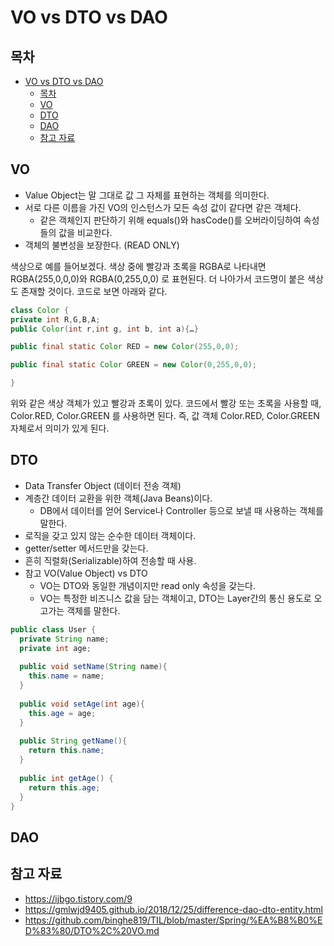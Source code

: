 # VO vs DTO vs DAO

## 목차
- [VO vs DTO vs DAO](#vo-vs-dto-vs-dao)
  - [목차](#목차)
  - [VO](#vo)
  - [DTO](#dto)
  - [DAO](#dao)
  - [참고 자료](#참고-자료)


## VO
- Value Object는 말 그대로 값 그 자체를 표현하는 객체를 의미한다.
- 서로 다른 이름을 가진 VO의 인스턴스가 모든 속성 값이 같다면 같은 객체다.
  - 같은 객체인지 판단하기 위해 equals()와 hasCode()를 오버라이딩하여 속성들의 값을 비교한다.
- 객체의 불변성을 보장한다. (READ ONLY)

색상으로 예를 들어보겠다. 색상 중에 빨강과 초록을 RGBA로 나타내면 RGBA(255,0,0,0)와 RGBA(0,255,0,0) 로 표현된다. 더 나아가서 코드명이 붙은 색상도 존재할 것이다. 코드로 보면 아래와 같다.

```java
class Color {
private int R,G,B,A;
public Color(int r,int g, int b, int a){…}

public final static Color RED = new Color(255,0,0);

public final static Color GREEN = new Color(0,255,0,0);

}
```
위와 같은 색상 객체가 있고 빨강과 초록이 있다. 코드에서 빨강 또는 초록을 사용할 때, Color.RED, Color.GREEN 를 사용하면 된다. 즉, 값 객체 Color.RED, Color.GREEN 자체로서 의미가 있게 된다.

## DTO
- Data Transfer Object (데이터 전송 객체)
- 계층간 데이터 교환을 위한 객체(Java Beans)이다.
  - DB에서 데이터를 얻어 Service나 Controller 등으로 보낼 때 사용하는 객체를 말한다.
- 로직을 갖고 있지 않는 순수한 데이터 객체이다.
- getter/setter 메서드만을 갖는다.
- 흔히 직렬화(Serializable)하여 전송할 때 사용.
- 참고 VO(Value Object) vs DTO
  - VO는 DTO와 동일한 개념이지만 read only 속성을 갖는다.
  - VO는 특정한 비즈니스 값을 담는 객체이고, DTO는 Layer간의 통신 용도로 오고가는 객체를 말한다.

```java
public class User {
  private String name;
  private int age;
  
  public void setName(String name){
    this.name = name;
  }
  
  public void setAge(int age){
    this.age = age;
  }
  
  public String getName(){
    return this.name;
  }
  
  public int getAge() {
    return this.age;
  }
}
```

## DAO

## 참고 자료
- https://ijbgo.tistory.com/9
- https://gmlwjd9405.github.io/2018/12/25/difference-dao-dto-entity.html
- https://github.com/binghe819/TIL/blob/master/Spring/%EA%B8%B0%ED%83%80/DTO%2C%20VO.md